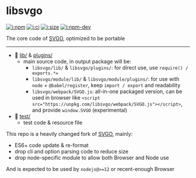 # libsvgo

[![i:npm]][l:npm]
[![i:ci]][l:ci]
[![i:size]][l:size]
[![i:npm-dev]][l:npm]

The core code of [SVGO][l:svgo], optimized to be portable

[i:npm]: https://img.shields.io/npm/v/libsvgo
[i:npm-dev]: https://img.shields.io/npm/v/libsvgo/dev
[l:npm]: https://npm.im/libsvgo
[i:ci]: https://img.shields.io/github/workflow/status/dr-js/libsvgo/ci-test
[l:ci]: https://github.com/dr-js/libsvgo/actions?query=workflow:ci-test
[i:size]: https://packagephobia.now.sh/badge?p=libsvgo
[l:size]: https://packagephobia.now.sh/result?p=libsvgo

[l:svgo]: https://github.com/svg/svgo

[//]: # (NON_PACKAGE_CONTENT)

--- --- ---

- 📁 [lib/](lib/) & [plugins/](plugins/)
  - main source code, in output package will be:
    - `libsvgo/lib/` & `libsvgo/plugins/`:
        for direct use, use `require() / exports.*=`
    - `libsvgo/module/lib/` & `libsvgo/module/plugins/`:
        for use with `node` + `@babel/register`, keep `import / export` and readability
    - `libsvgo/webpack/SVGO.js`:
        all-in-one packaged version,
        can be used in browser like `<script src="https://unpkg.com/libsvgo/webpack/SVGO.js"></script>`,
        and provide `window.SVGO`
        (experimental)
- 📁 [test/](test/)
  - test code & resource file

This repo is a heavily changed fork of [SVGO][l:svgo], mainly:
- ES6+ code update & re-format
- drop cli and option parsing code to reduce size
- drop node-specific module to allow both Browser and Node use

And is expected to be used by `nodejs@>=12` or recent-enough Browser
